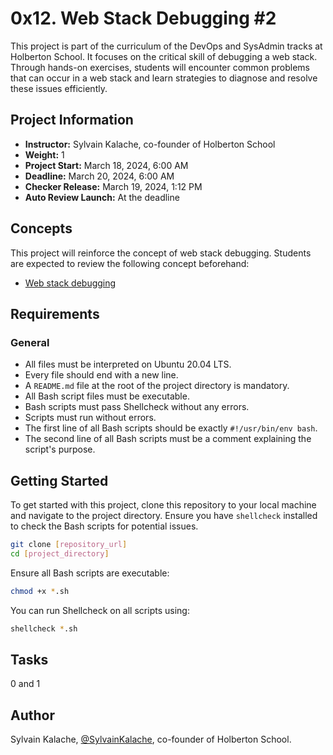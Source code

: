 # 0x12. Web Stack Debugging #2

This project is part of the curriculum of the DevOps and SysAdmin tracks at Holberton School. It focuses on the critical skill of debugging a web stack. Through hands-on exercises, students will encounter common problems that can occur in a web stack and learn strategies to diagnose and resolve these issues efficiently.

## Project Information

- **Instructor:** Sylvain Kalache, co-founder of Holberton School
- **Weight:** 1
- **Project Start:** March 18, 2024, 6:00 AM
- **Deadline:** March 20, 2024, 6:00 AM
- **Checker Release:** March 19, 2024, 1:12 PM
- **Auto Review Launch:** At the deadline

## Concepts

This project will reinforce the concept of web stack debugging. Students are expected to review the following concept beforehand:

- [Web stack debugging](#)

## Requirements

### General

- All files must be interpreted on Ubuntu 20.04 LTS.
- Every file should end with a new line.
- A `README.md` file at the root of the project directory is mandatory.
- All Bash script files must be executable.
- Bash scripts must pass Shellcheck without any errors.
- Scripts must run without errors.
- The first line of all Bash scripts should be exactly `#!/usr/bin/env bash`.
- The second line of all Bash scripts must be a comment explaining the script's purpose.

## Getting Started

To get started with this project, clone this repository to your local machine and navigate to the project directory. Ensure you have `shellcheck` installed to check the Bash scripts for potential issues.

```bash
git clone [repository_url]
cd [project_directory]
```

Ensure all Bash scripts are executable:

```bash
chmod +x *.sh
```

You can run Shellcheck on all scripts using:

```bash
shellcheck *.sh
```

## Tasks
0 and 1
## Author

Sylvain Kalache, [@SylvainKalache](https://twitter.com/SylvainKalache), co-founder of Holberton School.
